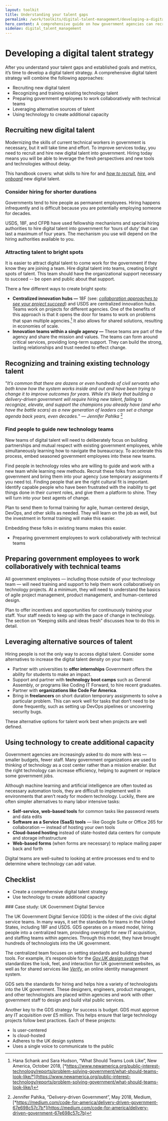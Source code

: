 ```yaml
---
layout: toolkit
title: Understanding your talent gaps
permalink: /work/toolkits/digital-talent-management/developing-a-digital-talent-strategy/
hero_content: A comprehensive guide on how government agencies can recruit, hire, onboard, and retain digital talent.
sidenav: digital_talent_management
---
```


Developing a digital talent strategy
====================================

After you understand your talent gaps and established goals and metrics, it’s time to develop a digital talent strategy. A comprehensive digital talent strategy will combine the following approaches:

* Recruiting new digital talent
* Recognizing and training existing technology talent
* Preparing government employees to work collaboratively with technical teams
* Leveraging alternative sources of talent
* Using technology to create additional capacity

Recruiting new digital talent
-----------------------------

Modernizing the skills of current technical workers in government is necessary, but it will take time and effort. To improve services today, you need to recruit and hire new digital talent into government. Hiring today means you will be able to leverage the fresh perspectives and new tools and technologies without delay.

This handbook covers: what skills to hire for and [*how to recruit*](#recruiting), [*hire*](#hiring), and [*onboard*](#onboarding) new digital talent.

### Consider hiring for shorter durations

Governments tend to hire people as permanent employees. Hiring happens infrequently and is difficult because you are potentially employing someone for decades.

USDS, 18F, and CFPB have used fellowship mechanisms and special hiring authorities to hire digital talent into government for ‘tours of duty’ that can last a maximum of four years. The mechanism you use will depend on the hiring authorities available to you.

### Attracting talent to bright spots

It is easier to attract digital talent to come work for the government if they know they are joining a team. Hire digital talent into teams, creating bright spots of talent. This team should have the organizational support necessary to succeed -- be open and public about that support.

There a few different ways to create bright spots:

* **Centralized innovation hubs —** 18F (see: [*collaboration approaches to see your project succeed*](https://18f.gsa.gov/partnership-principles/)) and USDS are centralized innovation hubs. Teams work on projects for different agencies. One of the benefits of this approach is that it opens the door for teams to work on problems that span multiple agencies.[^1] It also allows for shared solutions, resulting in economies of scale.
* **Innovation teams within a single agency —** These teams are part of the agency and share the mission and values. The teams can form around critical services, providing long-term support. They can build the strong, lasting relationships and trust needed to effect change.

Recognizing and training existing technology talent
---------------------------------------------------

"*It’s common that there are dozens or even hundreds of civil servants who both know how the system works inside and out and have been trying to change it to improve outcomes for years. While it’s likely that building a delivery-driven government will require hiring new talent, failing to recognize, elevate, and support the champions you already
have (and who have the battle scars) as a new generation of leaders can set a change agenda back years, even decades.*" — *Jennifer Pahlka* [^2]

### Find people to guide new technology teams

New teams of digital talent will need to deliberately focus on building partnerships and mutual respect with existing government employees, while simultaneously learning how to navigate the bureaucracy. To accelerate this process, embed seasoned government employees into these new teams.

Find people in technology roles who are willing to guide and work with a new team while learning new methods. Recruit these folks from across government and bring them into your agency (use temporary assignments if you need to). Finding people that are the right cultural fit is important. Identify capable people who have been frustrated with the inability to get things done in their current roles, and give them a platform to shine. They will turn into your best agents of change.

Plan to send them to formal training for agile, human centered design, DevOps, and other skills as needed. They will learn on the job as well, but the investment in formal training will make this easier.

Embedding these folks in existing teams makes this easier.

* Preparing government employees to work collaboratively with technical teams

Preparing government employees to work collaboratively with technical teams
---------------------------------------------------------------------------

All government employees — including those outside of your technology team — will need training and support to help them work collaboratively on technology projects. At a minimum, they will need to understand the basics of agile project management, product management, and human-centered design.

Plan to offer incentives and opportunities for continuously training your staff. Your staff needs to keep up with the pace of change in technology. The section on “Keeping skills and ideas fresh” discusses how to do this in detail.

Leveraging alternative sources of talent
----------------------------------------

Hiring people is not the only way to access digital talent. Consider some alternatives to increase the digital talent density on your team:

* Partner with universities to **offer internships** Government offers the ability for students to make an impact.
* Support and partner with **technology boot camps** such as General Assembly, or programs like Coding IT Forward, to hire recent graduates.
* Partner with **organizations like Code For America**.
* Bring in **freelancers** on short duration temporary assignments to solve a particular problem. This can work well for tasks that don’t need to be done frequently, such as setting up DevOps pipelines or uncovering security bugs.

These alternative options for talent work best when projects are well defined.

Using technology to create additional capacity
----------------------------------------------

Government agencies are increasingly asked to do more with less — smaller budgets, fewer staff. Many government organizations are used to thinking of technology as a cost center rather than a mission enabler. But the right technology can increase efficiency, helping to augment or
replace some government jobs.

Although machine learning and artificial intelligence are often touted as necessary automation tools, they are difficult to implement well in environments that aren’t ready for modern technology. Luckily, there are often simpler alternatives to many labor intensive tasks:

* **Self-service, web-based tools** for common tasks like password resets and data edits
* **Software as a Service (SaaS) tools** — like Google Suite or Office 265 for collaboration — instead of hosting your own tools
* **Cloud-based hosting** instead of state-hosted data centers for compute and storage infrastructure
* **Web-based forms** (when forms are necessary) to replace mailing paper back and forth

Digital teams are well-suited to looking at entire processes end to end to determine where technology can add value.

Checklist
---------
* Create a comprehensive digital talent strategy
* Use technology to create additional capacity

<div class='bg-warning p-4 mt-5' markdown='1'>
### Case study: UK Government Digital Service

  The UK Government Digital Service (GDS) is the oldest of the civic digital service teams. In many ways, it set the standards for teams in the United States, including 18F and USDS. GDS operates on a mixed model, hiring people into a centralized team, providing oversight for new IT acquisition, and staffing teams within agencies. Through this model, they have brought hundreds of technologists into the UK government.

  The centralized team focuses on setting standards and building shared tools. For example, it’s responsible for the [*Gov.UK design system*](https://design-system.service.gov.uk/?_ga=2.48215079.183259153.1574016435-578254373.1574016435) that standardizes the look, feel, and interaction for UK government websites, as well as for shared services like [*Verify*](https://www.gov.uk/government/publications/introducing-govuk-verify/introducing-govuk-verify), an online identity management system.

  GDS sets the standards for hiring and helps hire a variety of technologists into the UK government. These designers, engineers, product managers, and other technologists are placed within agencies and work with other government staff to design and build vital public services.

  Another key to the GDS strategy for success is budget. GDS must approve any IT acquisition over £5 million. This helps ensure that large technology projects follow best practices. Each of these projects:
  * Is user-centered
  * Is cloud-hosted
  * Adheres to the UK design systems
  * Uses a single voice to communicate to the public
</div>

[^1]: Hana Schank and Sara Hudson, “What Should Teams Look Like”, New America, October 2018, [*https://www.newamerica.org/public-interest-technology/reports/problem-solving-government/what-should-teams-look-like/*](https://www.newamerica.org/public-interest-technology/reports/problem-solving-government/what-should-teams-look-like/)


[^2]: Jennifer Pahlka, “Delivery-driven Government”, May 2018, Medium, [*https://medium.com/code-for-america/delivery-driven-government-67e698c57c7b*](https://medium.com/code-for-america/delivery-driven-government-67e698c57c7b)
